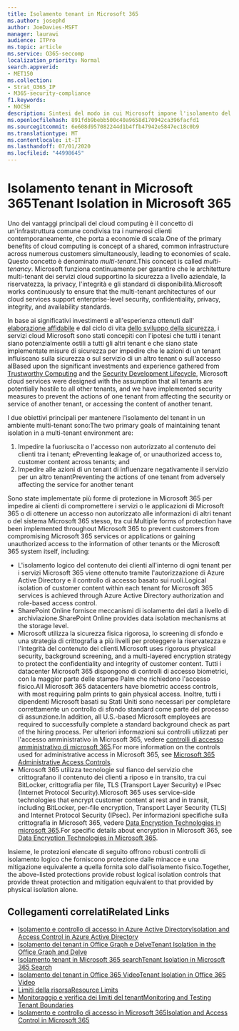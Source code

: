 ```yaml
---
title: Isolamento tenant in Microsoft 365
ms.author: josephd
author: JoeDavies-MSFT
manager: laurawi
audience: ITPro
ms.topic: article
ms.service: O365-seccomp
localization_priority: Normal
search.appverid:
- MET150
ms.collection:
- Strat_O365_IP
- M365-security-compliance
f1.keywords:
- NOCSH
description: Sintesi del modo in cui Microsoft impone l'isolamento del tenant per Microsoft 365.
ms.openlocfilehash: 891fdb9bebb500c40a9658d170942ca396facfd1
ms.sourcegitcommit: 6e608d957082244d1b4ffb47942e5847ec18c0b9
ms.translationtype: MT
ms.contentlocale: it-IT
ms.lasthandoff: 07/01/2020
ms.locfileid: "44998645"
---
```

# <a name="tenant-isolation-in-microsoft-365"></a><span data-ttu-id="6c1e4-103">Isolamento tenant in Microsoft 365</span><span class="sxs-lookup"><span data-stu-id="6c1e4-103">Tenant Isolation in Microsoft 365</span></span>

<span data-ttu-id="6c1e4-104">Uno dei vantaggi principali del cloud computing è il concetto di un'infrastruttura comune condivisa tra i numerosi clienti contemporaneamente, che porta a economie di scala.</span><span class="sxs-lookup"><span data-stu-id="6c1e4-104">One of the primary benefits of cloud computing is concept of a shared, common infrastructure across numerous customers simultaneously, leading to economies of scale.</span></span> <span data-ttu-id="6c1e4-105">Questo concetto è denominato *multi-tenant*.</span><span class="sxs-lookup"><span data-stu-id="6c1e4-105">This concept is called *multi-tenancy*.</span></span> <span data-ttu-id="6c1e4-106">Microsoft funziona continuamente per garantire che le architetture multi-tenant dei servizi cloud supportino la sicurezza a livello aziendale, la riservatezza, la privacy, l'integrità e gli standard di disponibilità.</span><span class="sxs-lookup"><span data-stu-id="6c1e4-106">Microsoft works continuously to ensure that the multi-tenant architectures of our cloud services support enterprise-level security, confidentiality, privacy, integrity, and availability standards.</span></span>

<span data-ttu-id="6c1e4-107">In base ai significativi investimenti e all'esperienza ottenuti dall' [elaborazione affidabile](https://www.microsoft.com/trust-center) e dal ciclo di vita [dello sviluppo della sicurezza](https://www.microsoft.com/securityengineering/sdl/), i servizi cloud Microsoft sono stati concepiti con l'ipotesi che tutti i tenant siano potenzialmente ostili a tutti gli altri tenant e che siano state implementate misure di sicurezza per impedire che le azioni di un tenant influiscano sulla sicurezza o sul servizio di un altro tenant o sull'accesso al</span><span class="sxs-lookup"><span data-stu-id="6c1e4-107">Based upon the significant investments and experience gathered from [Trustworthy Computing](https://www.microsoft.com/trust-center) and the [Security Development Lifecycle](https://www.microsoft.com/securityengineering/sdl/), Microsoft cloud services were designed with the assumption that all tenants are potentially hostile to all other tenants, and we have implemented security measures to prevent the actions of one tenant from affecting the security or service of another tenant, or accessing the content of another tenant.</span></span>

<span data-ttu-id="6c1e4-108">I due obiettivi principali per mantenere l'isolamento del tenant in un ambiente multi-tenant sono:</span><span class="sxs-lookup"><span data-stu-id="6c1e4-108">The two primary goals of maintaining tenant isolation in a multi-tenant environment are:</span></span>

1.  <span data-ttu-id="6c1e4-109">Impedire la fuoriuscita o l'accesso non autorizzato al contenuto dei clienti tra i tenant; e</span><span class="sxs-lookup"><span data-stu-id="6c1e4-109">Preventing leakage of, or unauthorized access to, customer content across tenants; and</span></span>
2.  <span data-ttu-id="6c1e4-110">Impedire alle azioni di un tenant di influenzare negativamente il servizio per un altro tenant</span><span class="sxs-lookup"><span data-stu-id="6c1e4-110">Preventing the actions of one tenant from adversely affecting the service for another tenant</span></span>

<span data-ttu-id="6c1e4-111">Sono state implementate più forme di protezione in Microsoft 365 per impedire ai clienti di compromettere i servizi o le applicazioni di Microsoft 365 o di ottenere un accesso non autorizzato alle informazioni di altri tenant o del sistema Microsoft 365 stesso, tra cui:</span><span class="sxs-lookup"><span data-stu-id="6c1e4-111">Multiple forms of protection have been implemented throughout Microsoft 365 to prevent customers from compromising Microsoft 365 services or applications or gaining unauthorized access to the information of other tenants or the Microsoft 365 system itself, including:</span></span>

- <span data-ttu-id="6c1e4-112">L'isolamento logico del contenuto dei clienti all'interno di ogni tenant per i servizi Microsoft 365 viene ottenuto tramite l'autorizzazione di Azure Active Directory e il controllo di accesso basato sui ruoli.</span><span class="sxs-lookup"><span data-stu-id="6c1e4-112">Logical isolation of customer content within each tenant for Microsoft 365 services is achieved through Azure Active Directory authorization and role-based access control.</span></span>
- <span data-ttu-id="6c1e4-113">SharePoint Online fornisce meccanismi di isolamento dei dati a livello di archiviazione.</span><span class="sxs-lookup"><span data-stu-id="6c1e4-113">SharePoint Online provides data isolation mechanisms at the storage level.</span></span>
- <span data-ttu-id="6c1e4-114">Microsoft utilizza la sicurezza fisica rigorosa, lo screening di sfondo e una strategia di crittografia a più livelli per proteggere la riservatezza e l'integrità del contenuto dei clienti.</span><span class="sxs-lookup"><span data-stu-id="6c1e4-114">Microsoft uses rigorous physical security, background screening, and a multi-layered encryption strategy to protect the confidentiality and integrity of customer content.</span></span> <span data-ttu-id="6c1e4-115">Tutti i datacenter Microsoft 365 dispongono di controlli di accesso biometrici, con la maggior parte delle stampe Palm che richiedono l'accesso fisico.</span><span class="sxs-lookup"><span data-stu-id="6c1e4-115">All Microsoft 365 datacenters have biometric access controls, with most requiring palm prints to gain physical access.</span></span> <span data-ttu-id="6c1e4-116">Inoltre, tutti i dipendenti Microsoft basati su Stati Uniti sono necessari per completare correttamente un controllo di sfondo standard come parte del processo di assunzione.</span><span class="sxs-lookup"><span data-stu-id="6c1e4-116">In addition, all U.S.-based Microsoft employees are required to successfully complete a standard background check as part of the hiring process.</span></span> <span data-ttu-id="6c1e4-117">Per ulteriori informazioni sui controlli utilizzati per l'accesso amministrativo in Microsoft 365, vedere [controlli di accesso amministrativo di microsoft 365](office-365-administrative-access-controls-overview.md).</span><span class="sxs-lookup"><span data-stu-id="6c1e4-117">For more information on the controls used for administrative access in Microsoft 365, see [Microsoft 365 Administrative Access Controls](office-365-administrative-access-controls-overview.md).</span></span>
- <span data-ttu-id="6c1e4-118">Microsoft 365 utilizza tecnologie sul fianco del servizio che crittografano il contenuto dei clienti a riposo e in transito, tra cui BitLocker, crittografia per file, TLS (Transport Layer Security) e IPsec (Internet Protocol Security).</span><span class="sxs-lookup"><span data-stu-id="6c1e4-118">Microsoft 365 uses service-side technologies that encrypt customer content at rest and in transit, including BitLocker, per-file encryption, Transport Layer Security (TLS) and Internet Protocol Security (IPsec).</span></span> <span data-ttu-id="6c1e4-119">Per informazioni specifiche sulla crittografia in Microsoft 365, vedere [Data Encryption Technologies in microsoft 365](https://docs.microsoft.com/microsoft-365/compliance/office-365-encryption-in-the-microsoft-cloud-overview).</span><span class="sxs-lookup"><span data-stu-id="6c1e4-119">For specific details about encryption in Microsoft 365, see [Data Encryption Technologies in Microsoft 365](https://docs.microsoft.com/microsoft-365/compliance/office-365-encryption-in-the-microsoft-cloud-overview).</span></span>

<span data-ttu-id="6c1e4-120">Insieme, le protezioni elencate di seguito offrono robusti controlli di isolamento logico che forniscono protezione dalle minacce e una mitigazione equivalente a quella fornita solo dall'isolamento fisico.</span><span class="sxs-lookup"><span data-stu-id="6c1e4-120">Together, the above-listed protections provide robust logical isolation controls that provide threat protection and mitigation equivalent to that provided by physical isolation alone.</span></span>

## <a name="related-links"></a><span data-ttu-id="6c1e4-121">Collegamenti correlati</span><span class="sxs-lookup"><span data-stu-id="6c1e4-121">Related Links</span></span>

- [<span data-ttu-id="6c1e4-122">Isolamento e controllo di accesso in Azure Active Directory</span><span class="sxs-lookup"><span data-stu-id="6c1e4-122">Isolation and Access Control in Azure Active Directory</span></span>](office-365-isolation-in-azure-active-directory.md)
- [<span data-ttu-id="6c1e4-123">Isolamento del tenant in Office Graph e Delve</span><span class="sxs-lookup"><span data-stu-id="6c1e4-123">Tenant Isolation in the Office Graph and Delve</span></span>](office-365-isolation-in-graph-and-delve.md)
- [<span data-ttu-id="6c1e4-124">Isolamento tenant in Microsoft 365 search</span><span class="sxs-lookup"><span data-stu-id="6c1e4-124">Tenant Isolation in Microsoft 365 Search</span></span>](office-365-isolation-in-office-365-search.md)
- [<span data-ttu-id="6c1e4-125">Isolamento del tenant in Office 365 Video</span><span class="sxs-lookup"><span data-stu-id="6c1e4-125">Tenant Isolation in Office 365 Video</span></span>](office-365-isolation-in-office-365-video.md)
- [<span data-ttu-id="6c1e4-126">Limiti della risorsa</span><span class="sxs-lookup"><span data-stu-id="6c1e4-126">Resource Limits</span></span>](office-365-resource-limits.md)
- [<span data-ttu-id="6c1e4-127">Monitoraggio e verifica dei limiti del tenant</span><span class="sxs-lookup"><span data-stu-id="6c1e4-127">Monitoring and Testing Tenant Boundaries</span></span>](office-365-monitoring-and-testing.md)
- [<span data-ttu-id="6c1e4-128">Isolamento e controllo di accesso in Microsoft 365</span><span class="sxs-lookup"><span data-stu-id="6c1e4-128">Isolation and Access Control in Microsoft 365</span></span>](office-365-isolation-in-office-365.md)
